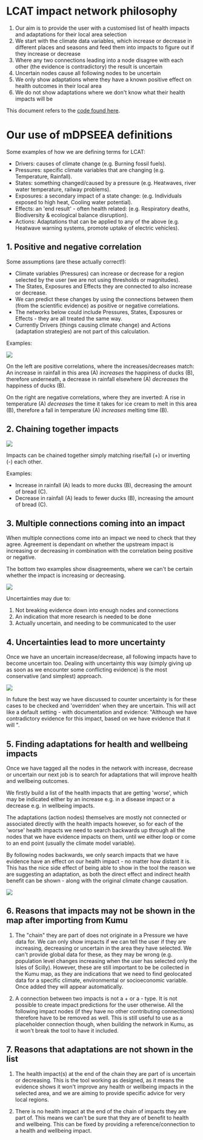 # LCAT impact network philosophy

1. Our aim is to provide the user with a customised list of health impacts and adaptations for their local area selection
2. We start with the climate data variables, which increase or decrease in different places and seasons and feed them into impacts to figure out if they increase or decrease
3. Where any two connections leading into a node disagree with each other (the evidence is contradictory) the result is uncertain
4. Uncertain nodes cause all following nodes to be uncertain
5. We only show adaptations where they have a known positive effect on health outcomes in their local area
6. We do not show adaptations where we don't know what their health impacts will be

This document refers to the [code found here](../client/src/core/NetworkParser.js).

# Our use of mDPSEEA definitions 

Some examples of how we are defining terms for LCAT:
   
* Drivers: causes of climate change (e.g. Burning fossil fuels).
* Pressures: specific climate variables that are changing (e.g. Temperature, Rainfall).
* States: something changed/caused by a pressure (e.g. Heatwaves, river water temperature, railway problems).
* Exposures: a secondary impact of a state change: (e.g. Individuals exposed to high heat, Cooling water potential).
* Effects: an 'end result' - often health related: (e.g. Respiratory deaths, Biodiversity & ecological balance disruption).
* Actions: Adaptations that can be applied to any of the above (e.g. Heatwave warning systems, promote uptake of electric vehicles).
        
## 1. Positive and negative correlation

Some assumptions (are these actually correct!):

* Climate variables (Pressures) can increase or decrease for a region
  selected by the user (we are not using thresholds or magnitudes).
* The States, Exposures and Effects they are connected to also
  increase or decrease.
* We can predict these changes by using the connections between them
  (from the scientific evidence) as positive or negative correlations.    
* The networks below could include Pressures, States, Exposures or
  Effects - they are all treated the same way.
* Currently Drivers (things causing climate change) and Actions
  (adaptation strategies) are not part of this calculation.
    
Examples:
        
![](images/single.png)

On the left are positive correlations, where the increases/decreases
match: An increase in rainfall in this area (A) *increases* the
happiness of ducks (B), therefore underneath, a decrease in rainfall
elsewhere (A) *decreases* the happiness of ducks (B).

On the right are negative correlations, where they are inverted: A
rise in temperature (A) *decreases* the time it takes for ice cream to
melt in this area (B), therefore a fall in temperature (A) *increases*
melting time (B).

## 2. Chaining together impacts

![](images/double.png)

Impacts can be chained together simply matching rise/fall (+) or
inverting (-) each other.

Examples:

* Increase in rainfall (A) leads to more ducks (B), decreasing the amount of bread (C).
* Decrease in rainfall (A) leads to fewer ducks (B), increasing the amount of bread (C).

## 3. Multiple connections coming into an impact

When multiple connections come into an impact we need to check that
they agree. Agreement is dependant on whether the upstream impact is
increasing or decreasing in combination with the correlation being
positive or negative.

The bottom two examples show disagreements, where we can't be certain
whether the impact is increasing or decreasing.
            
![](images/adding.png)

Uncertainties may due to:

1. Not breaking evidence down into enough nodes and connections
2. An indication that more research is needed to be done
3. Actually uncertain, and needing to be communicated to the user
    
## 4. Uncertainties lead to more uncertainty

Once we have an uncertain increase/decrease, all following impacts
have to become uncertain too. Dealing with uncertainty this way
(simply giving up as soon as we encounter some conflicting evidence)
is the most conservative (and simplest) approach. 

![](images/uncertain-more.png)

In future the best way we have discussed to counter uncertainty is for
these cases to be checked and 'overridden' when they are
uncertain. This will act like a default setting - with documentation
and evidence: "Although we have contradictory evidence for this
impact, based on <this reference> we have evidence that it will <increase
or decrease>".
    
## 5. Finding adaptations for health and wellbeing impacts

Once we have tagged all the nodes in the network with increase,
decrease or uncertain our next job is to search for adaptations that
will improve health and wellbeing outcomes.

We firstly build a list of the health impacts that are getting
'worse', which may be indicated either by an increase e.g. in a
disease impact or a decrease e.g. in wellbeing impacts.

The adaptations (action nodes) themselves are mostly not connected or
associated directly with the health impacts however, so for each of
the 'worse' health impacts we need to search backwards up through all
the nodes that we have evidence impacts on them, until we either loop
or come to an end point (usually the climate model variable).

By following nodes backwards, we only search impacts that we have
evidence have an effect on our health impact - no matter how distant
it is. This has the nice side effect of being able to show in the tool
the reason we are suggesting an adaptation, as both the direct effect
and indirect health benefit can be shown - along with the original
climate change causation.

![](images/adaptation.png)

## 6. Reasons that impacts may not be shown in the map after importing from Kumu

1. The "chain" they are part of does not originate in a Pressure we
have data for. We can only show impacts if we can tell the user if
they are increasing, decreasing or uncertain in the area they have
selected. We can't provide global data for these, as they may be wrong
(e.g. population level changes increasing when the user has selected
only the Isles of Scilly). However, these are still important to be be
collected in the Kumu map, as they are indications that we need to
find geolocated data for a specific climate, environmental or
socioeconomic variable. Once added they will appear automatically.

2. A connection between two impacts is not a + or a - type. It is not
possible to create impact predictions for the user otherwise. All the
following impact nodes (if they have no other contributing
connections) therefore have to be removed as well. This is still
useful to use as a placeholder connection though, when building the
network in Kumu, as it won't break the tool to have it included.

## 7. Reasons that adaptations are not shown in the list

1. The health impact(s) at the end of the chain they are part of is
uncertain or decreasing. This is the tool working as designed, as it
means the evidence shows it won't improve any health or wellbeing
impacts in the selected area, and we are aiming to provide specific advice
for very local regions.

2. There is no health impact at the end of the chain of impacts they
are part of. This means we can't be sure that they are of benefit to
health and wellbeing. This can be fixed by providing a
reference/connection to a health and wellbeing impact.


